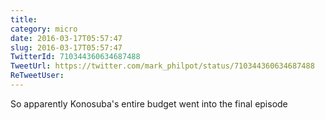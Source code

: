 ```yaml
---
title: 
category: micro
date: 2016-03-17T05:57:47
slug: 2016-03-17T05:57:47
TwitterId: 710344360634687488
TweetUrl: https://twitter.com/mark_philpot/status/710344360634687488
ReTweetUser: 
---
```


So apparently Konosuba's entire budget went into the final episode